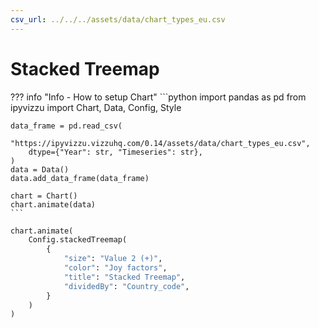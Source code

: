 ```yaml
---
csv_url: ../../../assets/data/chart_types_eu.csv
---
```


# Stacked Treemap

<div id="example_01"></div>

??? info "Info - How to setup Chart"
    ```python
    import pandas as pd
    from ipyvizzu import Chart, Data, Config, Style

    data_frame = pd.read_csv(
        "https://ipyvizzu.vizzuhq.com/0.14/assets/data/chart_types_eu.csv",
        dtype={"Year": str, "Timeseries": str},
    )
    data = Data()
    data.add_data_frame(data_frame)

    chart = Chart()
    chart.animate(data)
    ```

```python
chart.animate(
    Config.stackedTreemap(
        {
            "size": "Value 2 (+)",
            "color": "Joy factors",
            "title": "Stacked Treemap",
            "dividedBy": "Country_code",
        }
    )
)
```

<script src="./59_W_R_stacked_treemap.js"></script>
